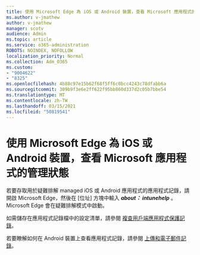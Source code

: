 ```yaml
---
title: 使用 Microsoft Edge 為 iOS 或 Android 裝置，查看 Microsoft 應用程式的管理狀態
ms.author: v-jmathew
author: v-jmathew
manager: scotv
audience: Admin
ms.topic: article
ms.service: o365-administration
ROBOTS: NOINDEX, NOFOLLOW
localization_priority: Normal
ms.collection: Adm_O365
ms.custom:
- "9004622"
- "8325"
ms.openlocfilehash: 4b88c97e15b62f68f5ff6c0bcc4243c78dfabb6a
ms.sourcegitcommit: 309b9f3e6e2ff622f95bb860d337d2c05b7bbe54
ms.translationtype: MT
ms.contentlocale: zh-TW
ms.lasthandoff: 03/15/2021
ms.locfileid: "50819541"
---
```

# <a name="view-the-management-status-of-microsoft-apps-using-microsoft-edge-for-ios-or-android-devices"></a>使用 Microsoft Edge 為 iOS 或 Android 裝置，查看 Microsoft 應用程式的管理狀態

若要存取用於疑難排解 managed iOS 或 Android 應用程式的應用程式記錄，請開啟 Microsoft Edge，然後在 [位址] 方塊中輸入 ***about： intunehelp*** 。 Microsoft Edge 會在疑難排解模式中啟動。

如需儲存在應用程式記錄檔中的設定清單，請參閱 [複查用戶端應用程式保護記錄](https://go.microsoft.com/fwlink/?linkid=2141401)。

若要瞭解如何在 Android 裝置上查看應用程式記錄，請參閱 [上傳和電子郵件記錄](https://go.microsoft.com/fwlink/?linkid=2141408)。
